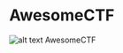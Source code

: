 # AwesomeCTF
![alt text](https://images.deepai.org/art-image/641133ca6e0b4225a309d03edadbd3dc/capture-the-flag-0a2df9.jpg)
AwesomeCTF

